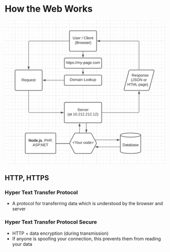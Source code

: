 # How the Web Works

![How the Web Works](/assets/how_the_web_works.png)

## HTTP, HTTPS

### Hyper Text Transfer Protocol

- A protocol for transferring data which is understood by the browser and server

### Hyper Text Transfer Protocol Secure

- HTTP + data encryption (during transmission)
- If anyone is spoofing your connection, this prevents them from reading your data
